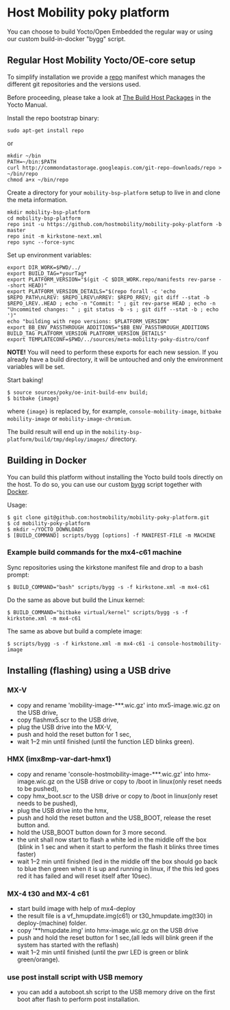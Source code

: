 # Host Mobility poky platform

You can choose to build Yocto/Open Embedded the regular way or using our custom build-in-docker "bygg" script.

## Regular Host Mobility Yocto/OE-core setup

To simplify installation we provide a [repo](http://code.google.com/p/git-repo) manifest which manages the different git repositories
and the versions used.

Before proceeding, please take a look at [The Build Host Packages](http://www.yoctoproject.org/docs/2.3/mega-manual/mega-manual.html#packages) in the Yocto Manual.

Install the repo bootstrap binary:

```
sudo apt-get install repo
```

or

```
mkdir ~/bin
PATH=~/bin:$PATH
curl http://commondatastorage.googleapis.com/git-repo-downloads/repo > ~/bin/repo
chmod a+x ~/bin/repo
```

Create a directory for your `mobility-bsp-platform` setup to live in and clone the meta information.
```
mkdir mobility-bsp-platform
cd mobility-bsp-platform
repo init -u https://github.com/hostmobility/mobility-poky-platform -b master
repo init -m kirkstone-next.xml
repo sync --force-sync
```

Set up environment variables:
```
export DIR_WORK=$PWD/../
export BUILD_TAG=*yourTag*
export PLATFORM_VERSION="$(git -C $DIR_WORK.repo/manifests rev-parse --short HEAD)"
export PLATFORM_VERSION_DETAILS="$(repo forall -c 'echo $REPO_PATH\nLREV: $REPO_LREV\nRREV: $REPO_RREV; git diff --stat -b $REPO_LREV..HEAD ; echo -n "Commit: " ; git rev-parse HEAD ; echo -n "Uncommited changes: " ; git status -b -s ; git diff --stat -b ; echo ')"
echo "building with repo versions: $PLATFORM_VERSION"
export BB_ENV_PASSTHROUGH_ADDITIONS="$BB_ENV_PASSTHROUGH_ADDITIONS BUILD_TAG PLATFORM_VERSION PLATFORM_VERSION_DETAILS"
export TEMPLATECONF=$PWD/../sources/meta-mobility-poky-distro/conf
```
**NOTE!** You will need to perform these exports for each new session. If you already have
a build directory, it will be untouched and only the environment variables will be set.

Start baking!
```
$ source sources/poky/oe-init-build-env build;
$ bitbake {image}
```

where `{image}` is replaced by, for example, `console-mobility-image`, `bitbake mobility-image` or `mobility-image-chromium`.

The build result will end up in the `mobility-bsp-platform/build/tmp/deploy/images/` directory.


## Building in Docker

You can build this platform without installing the Yocto build tools directly on the host.
To do so, you can use our custom [bygg](https://github.com/hostmobility/mobility-poky-platform/blob/master/scripts/bygg) script
together with [Docker](https://en.wikipedia.org/wiki/Docker_(software)).

Usage:
```
$ git clone git@github.com:hostmobility/mobility-poky-platform.git
$ cd mobility-poky-platform
$ mkdir ~/YOCTO_DOWNLOADS
$ [BUILD_COMMAND] scripts/bygg [options] -f MANIFEST-FILE -m MACHINE
```

### Example build commands for the mx4-c61 machine

Sync repositories using the kirkstone manifest file and drop to a bash prompt:

```
$ BUILD_COMMAND="bash" scripts/bygg -s -f kirkstone.xml -m mx4-c61
```

Do the same as above but build the Linux kernel:

```
$ BUILD_COMMAND="bitbake virtual/kernel" scripts/bygg -s -f kirkstone.xml -m mx4-c61
```

The same as above but build a complete image:

```
$ scripts/bygg -s -f kirkstone.xml -m mx4-c61 -i console-hostmobility-image
```

## Installing (flashing) using a USB drive

### MX-V

* copy and rename 'mobility-image-***.wic.gz' into mx5-image.wic.gz on the USB drive,
* copy flashmx5.scr to the USB drive,
* plug the USB drive into the MX-V,
* push and hold the reset button for 1 sec,
* wait 1–2 min until finished (until the function LED blinks green).

### HMX (imx8mp-var-dart-hmx1)
* copy and rename 'console-hostmobility-image-***.wic.gz' into hmx-image.wic.gz on the USB drive or copy to /boot in linux(only reset needs to be pushed),
* copy hmx_boot.scr to the USB drive or copy to /boot in linux(only reset needs to be pushed),
* plug the USB drive into the hmx,
* push and hold the reset button and the USB_BOOT, release the reset button and.
* hold the USB_BOOT button down for 3 more second.
* the unit shall now start to flash a white led in the middle off the box (blink in 1 sec and when it start to perform the flash it blinks three times faster)
* wait 1–2 min until finished (led in the middle off the box should go back to blue then green when it is up and running in linux, if the this led goes red it has failed and will reset itself after 10sec).

### MX-4 t30 and MX-4 c61
* start build image with help of mx4-deploy
* the result file is a vf_hmupdate.img(c61) or t30_hmupdate.img(t30) in deploy-(machine) folder.
* copy '**hmupdate.img' into hmx-image.wic.gz on the USB drive
* push and hold the reset button for 1 sec,(all leds will blink green if the system has started with the reflash)
* wait 1–2 min until finished (until the pwr LED is green or blink green/orange).

### use post install script with USB memory
* you can add a autoboot.sh script to the USB memory drive on the first boot after flash to perform post installation.



